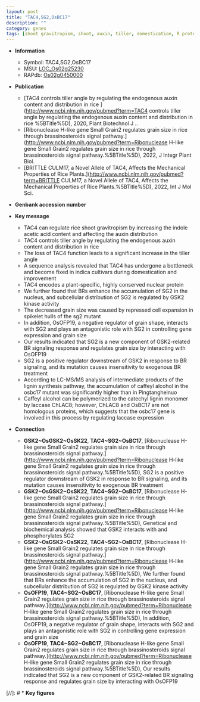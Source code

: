 ```yaml
---
layout: post
title: "TAC4,SG2,OsBC17"
description: ""
category: genes
tags: [shoot gravitropism, shoot, auxin, tiller, domestication, R protein, tiller angle, Kinase, spikelet, grain, grain size, BR, BR signaling, kinase,  BR , grain shape, cell expansion, lignin]
---
```


* **Information**  
    + Symbol: TAC4,SG2,OsBC17  
    + MSU: [LOC_Os02g25230](http://rice.uga.edu/cgi-bin/ORF_infopage.cgi?orf=LOC_Os02g25230)  
    + RAPdb: [Os02g0450000](http://rapdb.dna.affrc.go.jp/viewer/gbrowse_details/irgsp1?name=Os02g0450000)  

* **Publication**  
    + [TAC4 controls tiller angle by regulating the endogenous auxin content and distribution in rice ](http://www.ncbi.nlm.nih.gov/pubmed?term=TAC4 controls tiller angle by regulating the endogenous auxin content and distribution in rice %5BTitle%5D), 2020, Plant Biotechnol J ..
    + [Ribonuclease H-like gene Small Grain2 regulates grain size in rice through brassinosteroids signal pathway.](http://www.ncbi.nlm.nih.gov/pubmed?term=Ribonuclease H-like gene Small Grain2 regulates grain size in rice through brassinosteroids signal pathway.%5BTitle%5D), 2022, J Integr Plant Biol.
    + [BRITTLE CULM17, a Novel Allele of TAC4, Affects the Mechanical Properties of Rice Plants.](http://www.ncbi.nlm.nih.gov/pubmed?term=BRITTLE CULM17, a Novel Allele of TAC4, Affects the Mechanical Properties of Rice Plants.%5BTitle%5D), 2022, Int J Mol Sci.

* **Genbank accession number**  

* **Key message**  
    + TAC4 can regulate rice shoot gravitropism by increasing the indole acetic acid content and affecting the auxin distribution
    + TAC4 controls tiller angle by regulating the endogenous auxin content and distribution in rice
    + The loss of TAC4 function leads to a significant increase in the tiller angle
    + A sequence analysis revealed that TAC4 has undergone a bottleneck and become fixed in indica cultivars during domestication and improvement
    + TAC4 encodes a plant-specific, highly conserved nuclear protein
    + We further found that BRs enhance the accumulation of SG2 in the nucleus, and subcellular distribution of SG2 is regulated by GSK2 kinase activity
    + The decreased grain size was caused by repressed cell expansion in spikelet hulls of the sg2 mutant
    + In addition, OsOFP19, a negative regulator of grain shape, interacts with SG2 and plays an antagonistic role with SG2 in controlling gene expression and grain size
    + Our results indicated that SG2 is a new component of GSK2-related BR signaling response and regulates grain size by interacting with OsOFP19
    + SG2 is a positive regulator downstream of GSK2 in response to BR signaling, and its mutation causes insensitivity to exogenous BR treatment
    + According to LC-MS/MS analysis of intermediate products of the lignin synthesis pathway, the accumulation of caffeyl alcohol in the osbc17 mutant was significantly higher than in Pingtangheinuo
    + Caffeyl alcohol can be polymerized to the catechyl lignin monomer by laccase ChLAC8; however, ChLAC8 and OsBC17 are not homologous proteins, which suggests that the osbc17 gene is involved in this process by regulating laccase expression

* **Connection**  
    + __GSK2~OsGSK2~OsSK22__, __TAC4~SG2~OsBC17__, [Ribonuclease H-like gene Small Grain2 regulates grain size in rice through brassinosteroids signal pathway.](http://www.ncbi.nlm.nih.gov/pubmed?term=Ribonuclease H-like gene Small Grain2 regulates grain size in rice through brassinosteroids signal pathway.%5BTitle%5D),  SG2 is a positive regulator downstream of GSK2 in response to BR signaling, and its mutation causes insensitivity to exogenous BR treatment
    + __GSK2~OsGSK2~OsSK22__, __TAC4~SG2~OsBC17__, [Ribonuclease H-like gene Small Grain2 regulates grain size in rice through brassinosteroids signal pathway.](http://www.ncbi.nlm.nih.gov/pubmed?term=Ribonuclease H-like gene Small Grain2 regulates grain size in rice through brassinosteroids signal pathway.%5BTitle%5D),  Genetical and biochemical analysis showed that GSK2 interacts with and phosphorylates SG2
    + __GSK2~OsGSK2~OsSK22__, __TAC4~SG2~OsBC17__, [Ribonuclease H-like gene Small Grain2 regulates grain size in rice through brassinosteroids signal pathway.](http://www.ncbi.nlm.nih.gov/pubmed?term=Ribonuclease H-like gene Small Grain2 regulates grain size in rice through brassinosteroids signal pathway.%5BTitle%5D),  We further found that BRs enhance the accumulation of SG2 in the nucleus, and subcellular distribution of SG2 is regulated by GSK2 kinase activity
    + __OsOFP19__, __TAC4~SG2~OsBC17__, [Ribonuclease H-like gene Small Grain2 regulates grain size in rice through brassinosteroids signal pathway.](http://www.ncbi.nlm.nih.gov/pubmed?term=Ribonuclease H-like gene Small Grain2 regulates grain size in rice through brassinosteroids signal pathway.%5BTitle%5D),  In addition, OsOFP19, a negative regulator of grain shape, interacts with SG2 and plays an antagonistic role with SG2 in controlling gene expression and grain size
    + __OsOFP19__, __TAC4~SG2~OsBC17__, [Ribonuclease H-like gene Small Grain2 regulates grain size in rice through brassinosteroids signal pathway.](http://www.ncbi.nlm.nih.gov/pubmed?term=Ribonuclease H-like gene Small Grain2 regulates grain size in rice through brassinosteroids signal pathway.%5BTitle%5D),  Our results indicated that SG2 is a new component of GSK2-related BR signaling response and regulates grain size by interacting with OsOFP19

[//]: # * **Key figures**  


